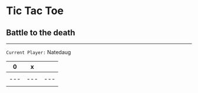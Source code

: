 # Tic Tac Toe 
## Battle to the death
---

`Current Player:` Natedaug


| 0 | x |   |
|---|---|---|
|   |   |   |
|---|---|---|
|   |   |   |
